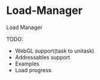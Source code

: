# Load-Manager
Load Manager

TODO: 
- WebGL support(task to unitask)
- Addressables support
- Examples
- Load progress
